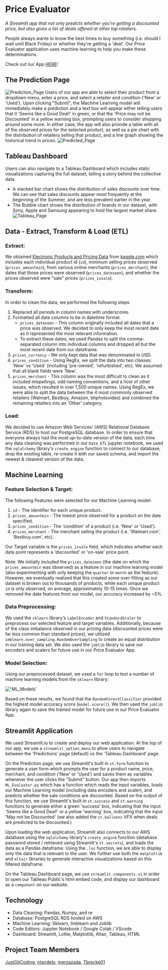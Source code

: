 # Price Evaluator
*A Streamlit app that not only predicts whether you're getting a discounted price, but also gives a list of deals offered at other top retailers.*

People always wants to know the best times to buy something (i.e. should I wait until Black Friday) or whether they're getting a 'deal'. Our Price Evaluator application uses machine learning to help you make these determinations.

Check out our App [HERE](https://justgitcoding-price-evaluator-app-dashboardapp-lc97rd.streamlitapp.com/)!

## The Prediction Page
![Prediction_Page](Resources/prediction_page.jpg)
Users of our app are able to select their product from a dropdown menu, enter a price, and select a retailer and condition ('New' or 'Used'). Upon clicking "Submit", the Machine Learning model will immediately make a prediction and a text box will appear either telling users that it 'Seems like a Good Deal!' in green, or that the 'Price may not be Discounted' in a yellow warning box, prompting users to consider shopping around some more. In either case, the app will also provide a table with all of the observed prices for the selected product, as well as a pie chart with the distribution of retailers selling that product, and a line graph showing the historical trend in prices. 
![Predicted_Page](Resources/predicted_page.jpg)

## Tableau Dashboard
Users can also navigate to a Tableau Dashboard which includes static visualizations capturing the full dataset, telling a story behind the collective data. 
- A stacked bar chart shows the distribution of sales discounts over time. We can see that sales discounts appear most frequently at the beginning of the Summer, and are less prevalent earlier in the year.  
- The Bubble chart shows the distribution of brands in our dataset, with Sony, Apple and Samsung appearing to hold the largest market share.
![Tableau_Page](Resources/tableau.jpg)

## Data - Extract, Transform & Load (ETL)
### Extract: 
We obtained [Electronic Products and Pricing Data](https://www.kaggle.com/datasets/datafiniti/electronic-products-prices?resource=download) from [kaggle.com](kaggle.com) which includes each individual product id (`id`), minimum selling prices observed (`prices_amountmin`), from various online merchants (`prices_merchant`), the dates that those prices were observed (`prices_dateseen`), and whether the prices observed were "sale" prices (`prices_issale`). 

### Transform:
In order to clean the data, we performed the following steps:
1. Replaced all periods in column names with underscores.
2. Formatted all date columns to be in datetime format.
    - `prices_dateseen` - This column originally included all dates that a price was observed. We decided to only keep the most recent date as it represented the most relevant information.
    - To extract these dates, we used Pandas to split the comma-separated column into individual columns and dropped all but the most recent date from our dataframe.
4. `prices_currency` - We only kept data that was denominated in USD.
5. `prices_condition` - Using RegEx, we split the data into two classes: 'New' vs 'Used' (including 'pre-owned', 'refurbished', etc). We assumed that all blank fields were 'New'.
6. `prices_merchant` - This column was the most difficult to clean as it included mispellings, odd naming conventions, and a host of other issues, which resulted in over 1,500 unique names. Using RegEx, we were able to split the data between the 4 most commonly observed retailers (Walmart, Bestbuy, Amazon, bhphotovideo) and combined the remaining retailers into an 'Other' category.

### Load:
We decided to use Amazon Web Services' (AWS) Relational Database Service (RDS) to host our PostgreSQL database. In order to ensure that everyone always had the most up-to-date version of the data, each time any data cleaning was performed in our `Data_ETL` jupyter notebook, we used the `sqlalchemy` library's `create_engine` function to connect to our database, drop the existing table, re-create it with our saved schema, and import the newest & cleanest version of the data.

## Machine Learning
### Feature Selection & Target:
The following Features were selected for our Machine Learning model:
1. `id` - The identifier for each unique product.
2. `prices_amountmin` - The lowest price observed for a product on the date specified.
3. `prices_condition` - The 'condition' of a product (i.e. 'New' or 'Used').
4. `prices_merchant` - The merchant selling the product (i.e. 'Walmart.com', 'Bestbuy.com', etc).

Our Target variable is the `prices_issale` field, which indicates whether each data point represents a 'discounted' or 'on-sale' price point.

Note: We initially included the `prices_dateseen` (the date on which the `prices_amountmin` was observed) as a feature in our machine learning model (also experimenting with only keeping the `quarter` or `month` as the feature). However, we eventually realized that this created some over-fitting as our dataset is broken out to thousands of products, while each unique product `id` is only observed, on average, approximately 10-15 times. Once we removed the date features from our model, our accuracy increased by ~5%.

### Data Preprocessing:
We used the `sklearn` library's `LabelEncoder` and `StandardScaler` to preprocess our selected feature and target variables. Additionally, because of the class imbalance observed in our pricing data (discounted prices were far less common than standard prices), we utilized `imblearn.over_sampling.RandomOverSampling` to create an equal distribution in our training data set. We also used the `joblib` library to save our encoders and scalers for future use in our Price Evaluator App.

### Model Selection:
Using our preprocessed dataset, we used a `for` loop to test a number of machine learning models from the `sklearn` library:

!['ML_Models'](Resources/ml_models_tested.jpg)

Based on these results, we found that the `RandomForestClassifier` provided the highest model accuracy score (`model.score()`). We then used the `joblib` library again to save the trained model for future use in our Price Evaluator App.

## Streamlit Application
We used Streamlit.io to create and deploy our web application. At the top of our app, we use a `streamlit_option_menu` to allow users to navigate between the 'Predictions' page (default) vs the 'Tableau Dashboard' page. 

On the Prediction page, we use Streamlit's built in `st.form` function to generate a user form which prompts the user for a product name, price, merchant, and condition ('New' or 'Used') and saves them as variables whenever the user clicks the "Submit" button. Our app then imports `ML_Evaluator.py` which has a function which reads the input variables, loads our Machine Learning model (including data encoders and scaler), and predicts whether the sale conditions are discounted. Based on the output of this function, we use Streamlit's built in `st.success` and `st.warning` functions to generate either a green 'success' box, indicating that the input 'Seems like a Good Deal!' or a yellow 'warning' box, indicating that the input 'May not be Discounted' (we also added the `st.balloons` VFX when deals are predicted to be discounted.) 

Upon loading the web application, Streamlit also connects to our AWS database using the `sqlalchemy` library's `create_engine` function (database password stored / retrieved using Streamlit's `st.secrets`), and loads the data as a Pandas dataframe. Using the `.loc` function, we are able to display only the data that is relevant to the user. We further use both the `matplotlib` and `altair` libraries to generate interactive visualizations based on this filtered dataframe.

On the Tableau Dashboard page, we use `streamlit.components.v1` in order to open our Tableau Public's html embed code, and display our dashboard as a `component` on our website.

## Technology
- Data Cleaning: Pandas, Numpy, and re
- Database: PostgreSQL RDS hosted on AWS
- Machine Learning: Sklearn, Imblearn and Joblib
- Code Editors: Jupyter Notebook / Google Colab / VScode
- Dashboard: Streamlit, Lottie, Matplotlib, Altair, Tableau, HTML

## Project Team Members
[JustGitCoding](https://github.com/JustGitCoding), [ntandelo](https://github.com/ntandelo), [merzazada](https://github.com/merzazada), [Tbrecke01](https://github.com/Tbrecke01)